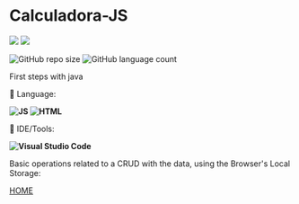 # Calculadora-JS
<p align="left">

  <a href="https://www.linkedin.com/in/vitor-dietrich-69a3a8194/" alt="Linkedin">
  <img src="https://img.shields.io/badge/-Linkedin-0e76a8?style=flat-square&logo=Linkedin&logoColor=white&link=" /></a>
  
  <a href="https://www.instagram.com/vitor_dietrich/" alt="Instagram">
  <img src="https://img.shields.io/badge/-Instagram-DF0174?style=flat-square&labelColor=DF0174&logo=instagram&logoColor=white&link=LINK-DO-SEU-INSTAGRAM"/></a>
</p>  

![GitHub repo size](https://img.shields.io/github/repo-size/VitorDietrich-Coder/Exercicio-JAVA-1?style=for-the-badge)
![GitHub language count](https://img.shields.io/github/languages/count/VitorDietrich-Coder/Exercicio-JAVA-1?style=for-the-badge)

First steps with java

<p align="left">
  🦄 Language: <strong> 
  
  ![JS](https://img.shields.io/badge/JavaScript-323330?style=for-the-badge&logo=javascript&logoColor=F7DF1E) 
  ![HTML](https://img.shields.io/badge/HTML5-E34F26?style=for-the-badge&logo=html5&logoColor=white)
  
  </strong>
</p>

<p align="left">
  💼 IDE/Tools: <strong>
  
  ![Visual Studio Code](https://img.shields.io/badge/Visual_Studio_Code-0078D4?style=for-the-badge&logo=visual%20studio%20code&logoColor=white)
  
  </strong>
</p>

Basic operations related to a CRUD with the data, using the Browser's Local Storage:

[HOME](https://github.com/VitorDietrich-Coder/Calculadora-JS-HTML/blob/main/index.html)


